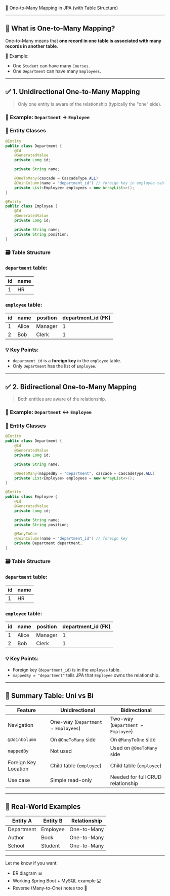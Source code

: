 📘 One-to-Many Mapping in JPA (with Table Structure)

---

## 🔹 What is One-to-Many Mapping?

One-to-Many means that **one record in one table is associated with many records in another table**.

🧠 Example:

- One `Student` can have many `Courses`.
- One `Department` can have many `Employees`.

---

## ✅ 1. Unidirectional One-to-Many Mapping

> Only one entity is aware of the relationship (typically the "one" side).
> 

### 🧾 Example: `Department` → `Employee`

### 🔸 Entity Classes

```java
@Entity
public class Department {
    @Id
    @GeneratedValue
    private Long id;

    private String name;

    @OneToMany(cascade = CascadeType.ALL)
    @JoinColumn(name = "department_id") // foreign key in employee table
    private List<Employee> employees = new ArrayList<>();
}

```

```java
@Entity
public class Employee {
    @Id
    @GeneratedValue
    private Long id;

    private String name;
    private String position;
}

```

### 🗃️ Table Structure

### `department` table:

| id | name |
| --- | --- |
| 1 | HR |

### `employee` table:

| id | name | position | department_id (FK) |
| --- | --- | --- | --- |
| 1 | Alice | Manager | 1 |
| 2 | Bob | Clerk | 1 |

### 💡 Key Points:

- `department_id` is a **foreign key** in the `employee` table.
- Only `Department` has the list of `Employee`.

---

## ✅ 2. Bidirectional One-to-Many Mapping

> Both entities are aware of the relationship.
> 

### 🧾 Example: `Department` ↔ `Employee`

### 🔸 Entity Classes

```java
@Entity
public class Department {
    @Id
    @GeneratedValue
    private Long id;

    private String name;

    @OneToMany(mappedBy = "department", cascade = CascadeType.ALL)
    private List<Employee> employees = new ArrayList<>();
}

```

```java
@Entity
public class Employee {
    @Id
    @GeneratedValue
    private Long id;

    private String name;
    private String position;

    @ManyToOne
    @JoinColumn(name = "department_id") // foreign key
    private Department department;
}

```

### 🗃️ Table Structure

### `department` table:

| id | name |
| --- | --- |
| 1 | HR |

### `employee` table:

| id | name | position | department_id (FK) |
| --- | --- | --- | --- |
| 1 | Alice | Manager | 1 |
| 2 | Bob | Clerk | 1 |

### 💡 Key Points:

- Foreign key (`department_id`) is in the `employee` table.
- `mappedBy = "department"` tells JPA that `Employee` owns the relationship.

---

## 🔁 Summary Table: Uni vs Bi

| Feature | Unidirectional | Bidirectional |
| --- | --- | --- |
| Navigation | One-way (`Department → Employees`) | Two-way (`Department ↔ Employee`) |
| `@JoinColumn` | On `@OneToMany` side | On `@ManyToOne` side |
| `mappedBy` | Not used | Used on `@OneToMany` side |
| Foreign Key Location | Child table (`employee`) | Child table (`employee`) |
| Use case | Simple read-only | Needed for full CRUD relationship |

---

## 📍 Real-World Examples

| Entity A | Entity B | Relationship |
| --- | --- | --- |
| Department | Employee | One-to-Many |
| Author | Book | One-to-Many |
| School | Student | One-to-Many |

---

Let me know if you want:

- ER diagram 📊
- Working Spring Boot + MySQL example 💻
- Reverse (Many-to-One) notes too 🔁